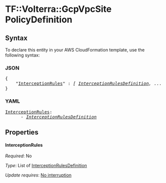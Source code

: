 # TF::Volterra::GcpVpcSite PolicyDefinition

## Syntax

To declare this entity in your AWS CloudFormation template, use the following syntax:

### JSON

<pre>
{
    "<a href="#interceptionrules" title="InterceptionRules">InterceptionRules</a>" : <i>[ <a href="interceptionrulesdefinition.md">InterceptionRulesDefinition</a>, ... ]</i>
}
</pre>

### YAML

<pre>
<a href="#interceptionrules" title="InterceptionRules">InterceptionRules</a>: <i>
      - <a href="interceptionrulesdefinition.md">InterceptionRulesDefinition</a></i>
</pre>

## Properties

#### InterceptionRules

_Required_: No

_Type_: List of <a href="interceptionrulesdefinition.md">InterceptionRulesDefinition</a>

_Update requires_: [No interruption](https://docs.aws.amazon.com/AWSCloudFormation/latest/UserGuide/using-cfn-updating-stacks-update-behaviors.html#update-no-interrupt)

